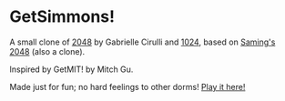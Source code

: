 # GetSimmons!
A small clone of [2048](http://gabrielecirulli.github.io/2048/) by Gabrielle Cirulli and [1024](https://play.google.com/store/apps/details?id=com.veewo.a1024), based on [Saming's 2048](http://saming.fr/p/2048/) (also a clone).

Inspired by GetMIT! by Mitch Gu.

Made just for fun; no hard feelings to other dorms! [Play it here!](http://amiyares09.github.io/GetSimmons/)
